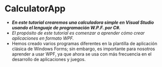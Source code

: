 # CalculatorApp

- **_En este tutorial crearemos una calculadora simple en Visual Studio usando el lenguaje de programación W.P.F. por C#._**
- _El propósito de este tutorial es comenzar a aprender cómo crear aplicaciones en formato WPF._
- Hemos creado varios programas diferentes en la plantilla de aplicación clásica de Windows Forms; sin embargo, es importante para nosotros aprender a usar WPF, ya que ahora se usa con más frecuencia en el desarrollo de aplicaciones y juegos.
